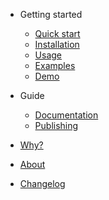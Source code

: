 - Getting started

  - [Quick start](pages/quick-start.md)
  - [Installation](pages/install.md)
  - [Usage](pages/usage.md)
  - [Examples](pages/examples.md)
  - [Demo](pages/demo.md)

- Guide

  - [Documentation](pages/documentation.md)
  - [Publishing](pages/publishing.md)

- [Why?](why.md)
- [About](about.md)
- [Changelog](CHANGELOG.md)
